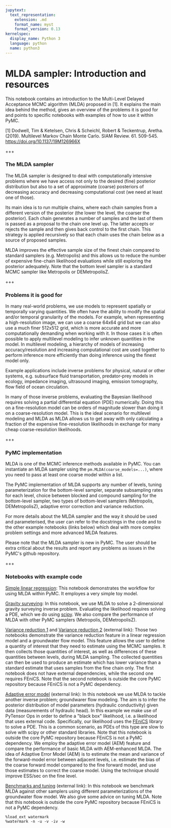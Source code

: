 ```yaml
---
jupytext:
  text_representation:
    extension: .md
    format_name: myst
    format_version: 0.13
kernelspec:
  display_name: Python 3
  language: python
  name: python3
---
```


# MLDA sampler: Introduction and resources

This notebook contains an introduction to the Multi-Level Delayed Acceptance MCMC algorithm (MLDA) proposed in [1]. It explains the main idea behind the method, gives an overview of the problems it is good for and points to specific notebooks with examples of how to use it within PyMC. 

[1] Dodwell, Tim & Ketelsen, Chris & Scheichl, Robert & Teckentrup, Aretha. (2019). Multilevel Markov Chain Monte Carlo. SIAM Review. 61. 509-545. https://doi.org/10.1137/19M126966X

+++

### The MLDA sampler

The MLDA sampler is designed to deal with computationally intensive problems where we have access not only to the desired (fine) posterior distribution but also to a set of approximate (coarse) posteriors of decreasing accuracy and decreasing computational cost (we need at least one of those). 

Its main idea is to run multiple chains, where each chain samples from a different version of the posterior (the lower the level, the coarser the posterior). Each chain generates a number of samples and the last of them is passed as a proposal to the chain one level up. The latter accepts or rejects the sample and then gives back control to the first chain. This strategy is applied recursively so that each chain uses the chain below as a source of proposed samples. 

MLDA improves the effective sample size of the finest chain compared to standard samplers (e.g. Metropolis) and this allows us to reduce the number of expensive fine-chain likelihood evaluations while still exploring the posterior adequately. Note that the bottom level sampler is a standard MCMC sampler like Metropolis or DEMetropolisZ.

+++

### Problems it is good for

In many real-world problems, we use models to represent spatially or temporally varying quantities. We often have the ability to modify the spatial and/or temporal granularity of the models. For example, when representing a high-resolution image, we can use a coarse 64x64 grid but we can also use a much finer 512x512 grid, which is more accurate and more computationally demanding when working with it. In those cases it is often possible to apply multilevel modeling to infer unknown quantities in the model. In multilevel modeling, a hierarchy of models of increasing accuracy/resolution and increasing computational cost are used together to perform inference more efficiently than doing inference using the finest model only. 

Example applications include inverse problems for physical, natural or other systems, e.g. subsurface fluid transportation, predator-prey models in ecology, impedance imaging, ultrasound imaging, emission tomography, flow field of ocean circulation. 

In many of those inverse problems, evaluating the Bayesian likelihood requires solving a partial differential equation (PDE) numerically. Doing this on a fine-resolution model can be orders of magnitude slower than doing it on a coarse-resolution model. This is the ideal scenario for multilevel modeling and MLDA as MLDA allows us to get away with only calculating a fraction of the expensive fine-resolution likelihoods in exchange for many cheap coarse-resolution likelihoods.

+++

### PyMC implementation

MLDA is one of the MCMC inference methods available in PyMC. You can instantiate an MLDA sampler using the `pm.MLDA(coarse_models=...)`, where you need to pass at least one coarse model within a list.

The PyMC implementation of MLDA supports any number of levels, tuning parameterization for the bottom-level sampler, separate subsampling rates for each level, choice between blocked and compound sampling for the bottom-level sampler, two types of bottom-level samplers (Metropolis, DEMetropolisZ), adaptive error correction and variance reduction.

For more details about the MLDA sampler and the way it should be used and parameterised, the user can refer to the docstrings in the code and to the other example notebooks (links below) which deal with more complex problem settings and more advanced MLDA features.

Please note that the MLDA sampler is new in PyMC. The user should be extra critical about the results and report any problems as issues in the PyMC's github repository.

+++

### Notebooks with example code


[Simple linear regression](./MLDA_simple_linear_regression.ipynb): This notebook demonstrates the workflow for using MLDA within PyMC. It employes a very simple toy model.

[Gravity surveying](./MLDA_gravity_surveying.ipynb): In this notebook, we use MLDA to solve a 2-dimensional gravity surveying inverse problem. Evaluating the likelihood requires solving a PDE, which we do using [scipy](https://www.scipy.org/). We also compare the performance of MLDA with other PyMC samplers (Metropolis, DEMetropolisZ).

[Variance reduction 1](./MLDA_variance_reduction_linear_regression.ipynb) and [Variance reduction 2](https://github.com/alan-turing-institute/pymc3/blob/mlda_all_notebooks/docs/source/notebooks/MLDA_variance_reduction_groundwater.ipynb) (external link): Those two notebooks demonstrate the variance reduction feature in a linear regression model and a groundwater flow model. This feature allows the user to define a quantity of interest that they need to estimate using the MCMC samples. It then collects those quantities of interest, as well as differences of these quantities between levels, during MLDA sampling. The collected quentities can then be used to produce an estimate which has lower variance than a standard estimate that uses samples from the fine chain only. The first notebook does not have external dependencies, while the second one requires FEniCS. Note that the second notebook is outside the core PyMC repository because FEniCS is not a PyMC dependency.

[Adaptive error model](https://github.com/alan-turing-institute/pymc/blob/mlda_all_notebooks/docs/source/notebooks/MLDA_adaptive_error_model.ipynb) (external link): In this notebook we use MLDA to tackle another inverse problem; groundwarer flow modeling. The aim is to infer the posterior distribution of model parameters (hydraulic conductivity) given data (measurements of hydraulic head). In this example we make use of PyTensor Ops in order to define a "black box" likelihood, i.e. a likelihood that uses external code. Specifically, our likelihood uses the [FEniCS](https://fenicsproject.org/) library to solve a PDE. This is a common scenario, as PDEs of this type are slow to solve with scipy or other standard libraries. Note that this notebook is outside the core PyMC repository because FEniCS is not a PyMC dependency. We employ the adaptive error model (AEM) feature and compare the performance of basic MLDA with AEM-enhanced MLDA. The idea of Adaptive Error Model (AEM) is to estimate the mean and variance of the forward-model error between adjacent levels, i.e. estimate the bias of the coarse forward model compared to the fine forward model, and use those estimates to correct the coarse model. Using the technique should improve ESS/sec on the fine level.

[Benchmarks and tuning](https://github.com/alan-turing-institute/pymc/blob/mlda_all_notebooks/docs/source/notebooks/MLDA_benchmarks_tuning.ipynb) (external link): In this notebook we benchmark MLDA against other samplers using different parameterizations of the groundwater flow model. We also give some advice on tuning MLDA. Note that this notebook is outside the core PyMC repository because FEniCS is not a PyMC dependency.

```{code-cell} ipython3
%load_ext watermark
%watermark -n -u -v -iv -w
```
